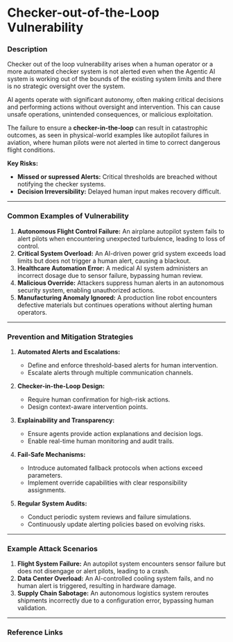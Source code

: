# Checker-out-of-the-Loop Vulnerability  

### Description  

Checker out of the loop vulnerability arises when a human operator or a more automated checker system is not alerted even when the Agentic AI system is working out of the bounds of the existing system limits and there is no strategic oversight over the system.

AI agents operate with significant autonomy, often making critical decisions and performing actions without oversight and intervention. This can cause unsafe operations, unintended consequences, or malicious exploitation. 

The failure to ensure a **checker-in-the-loop** can result in catastrophic outcomes, as seen in physical-world examples like autopilot failures in aviation, where human pilots were not alerted in time to correct dangerous flight conditions.

**Key Risks:**  
- **Missed or supressed Alerts:** Critical thresholds are breached without notifying the checker systems.  
- **Decision Irreversibility:** Delayed human input makes recovery difficult.  

---

### Common Examples of Vulnerability  

1. **Autonomous Flight Control Failure:** An airplane autopilot system fails to alert pilots when encountering unexpected turbulence, leading to loss of control.  
2. **Critical System Overload:** An AI-driven power grid system exceeds load limits but does not trigger a human alert, causing a blackout.  
3. **Healthcare Automation Error:** A medical AI system administers an incorrect dosage due to sensor failure, bypassing human review.  
4. **Malicious Override:** Attackers suppress human alerts in an autonomous security system, enabling unauthorized actions.  
5. **Manufacturing Anomaly Ignored:** A production line robot encounters defective materials but continues operations without alerting human operators.  

---

### Prevention and Mitigation Strategies  

1. **Automated Alerts and Escalations:**  
   - Define and enforce threshold-based alerts for human intervention.  
   - Escalate alerts through multiple communication channels.  

2. **Checker-in-the-Loop Design:**  
   - Require human confirmation for high-risk actions.  
   - Design context-aware intervention points.  

3. **Explainability and Transparency:**  
   - Ensure agents provide action explanations and decision logs.  
   - Enable real-time human monitoring and audit trails.  

4. **Fail-Safe Mechanisms:**  
   - Introduce automated fallback protocols when actions exceed parameters.  
   - Implement override capabilities with clear responsibility assignments.  

5. **Regular System Audits:**  
   - Conduct periodic system reviews and failure simulations.  
   - Continuously update alerting policies based on evolving risks.  

---

### Example Attack Scenarios  

1. **Flight System Failure:** An autopilot system encounters sensor failure but does not disengage or alert pilots, leading to a crash.  
2. **Data Center Overload:** An AI-controlled cooling system fails, and no human alert is triggered, resulting in hardware damage.  
3. **Supply Chain Sabotage:** An autonomous logistics system reroutes shipments incorrectly due to a configuration error, bypassing human validation.  

---

### Reference Links  

